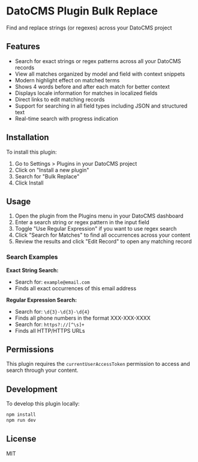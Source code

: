 # DatoCMS Plugin Bulk Replace

Find and replace strings (or regexes) across your DatoCMS project

## Features

- Search for exact strings or regex patterns across all your DatoCMS records
- View all matches organized by model and field with context snippets
- Modern highlight effect on matched terms
- Shows 4 words before and after each match for better context
- Displays locale information for matches in localized fields
- Direct links to edit matching records
- Support for searching in all field types including JSON and structured text
- Real-time search with progress indication

## Installation

To install this plugin:

1. Go to Settings > Plugins in your DatoCMS project
2. Click on "Install a new plugin"
3. Search for "Bulk Replace" 
4. Click Install

## Usage

1. Open the plugin from the Plugins menu in your DatoCMS dashboard
2. Enter a search string or regex pattern in the input field
3. Toggle "Use Regular Expression" if you want to use regex search
4. Click "Search for Matches" to find all occurrences across your content
5. Review the results and click "Edit Record" to open any matching record

### Search Examples

**Exact String Search:**
- Search for: `example@email.com`
- Finds all exact occurrences of this email address

**Regular Expression Search:**
- Search for: `\d{3}-\d{3}-\d{4}`
- Finds all phone numbers in the format XXX-XXX-XXXX
- Search for: `https?://[^\s]+`
- Finds all HTTP/HTTPS URLs

## Permissions

This plugin requires the `currentUserAccessToken` permission to access and search through your content.

## Development

To develop this plugin locally:

```bash
npm install
npm run dev
```

## License

MIT